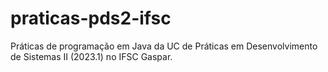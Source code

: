 # praticas-pds2-ifsc

Práticas de programação em Java da UC de Práticas em Desenvolvimento de Sistemas II (2023.1) no IFSC Gaspar.

